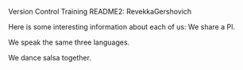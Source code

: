 
Version Control Training README2: RevekkaGershovich

Here is some interesting information about each of us: We share a PI. 

We speak the same three languages. 

We dance salsa together. 
